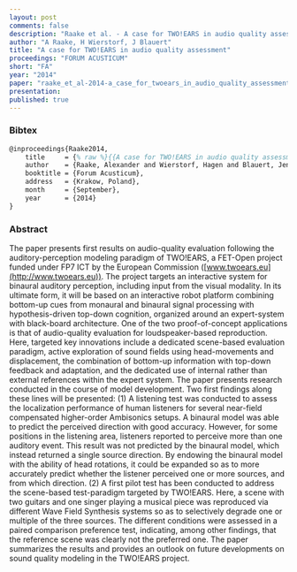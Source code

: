 ```yaml
---
layout: post
comments: false
description: "Raake et al. - A case for TWO!EARS in audio quality assessment"
author: "A Raake, H Wierstorf, J Blauert"
title: "A case for TWO!EARS in audio quality assessment"
proceedings: "FORUM ACUSTICUM"
short: "FA"
year: "2014"
paper: "raake_et_al-2014-a_case_for_twoears_in_audio_quality_assessment.pdf"
presentation: 
published: true
---
```


### Bibtex

```latex
@inproceedings{Raake2014,
    title     = {% raw %}{{A case for TWO!EARS in audio quality assessment}}{% endraw %},
    author    = {Raake, Alexander and Wierstorf, Hagen and Blauert, Jens},
    booktitle = {Forum Acusticum},
    address   = {Krakow, Poland},
    month     = {September},
    year      = {2014}
}
```

### Abstract

The paper presents first results on audio-quality evaluation following the
auditory-perception modeling paradigm of TWO!EARS, a FET-Open project funded
under FP7 ICT by the European Commission
([www.twoears.eu](http://www.twoears.eu)).  The project targets an interactive
system for binaural auditory perception, including input from the visual
modality. In its ultimate form, it will be based on an interactive robot
platform combining bottom-up cues from monaural and binaural signal processing
with hypothesis-driven top-down cognition, organized around an expert-system
with black-board architecture. One of the two proof-of-concept applications is
that of audio-quality evaluation for loudspeaker-based reproduction. Here,
targeted key innovations include a dedicated scene-based evaluation paradigm,
active exploration of sound fields using head-movements and displacement, the
combination of bottom-up information with top-down feedback and adaptation, and
the dedicated use of internal rather than external references within the expert
system. The paper presents research conducted in the course of model
development. Two first findings along these lines will be presented: (1) A
listening test was conducted to assess the localization performance of human
listeners for several near-field compensated higher-order Ambisonics setups.  A
binaural model was able to predict the perceived direction with good accuracy.
However, for some positions in the listening area, listeners reported to
perceive more than one auditory event. This result was not predicted by the
binaural model, which instead returned a single source direction. By endowing
the binaural model with the ability of head rotations, it could be expanded so
as to more accurately predict whether the listener perceived one or more
sources, and from which direction. (2) A first pilot test has been conducted to
address the scene-based test-paradigm targeted by TWO!EARS. Here, a scene with
two guitars and one singer playing a musical piece was reproduced via different
Wave Field Synthesis systems so as to selectively degrade one or multiple of the
three sources. The different conditions were assessed in a paired comparison
preference test, indicating, among other findings, that the reference scene was
clearly not the preferred one. The paper summarizes the results and provides an
outlook on future developments on sound quality modeling in the TWO!EARS
project.

